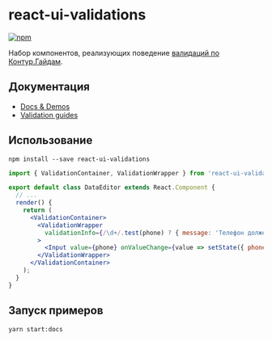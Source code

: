 # react-ui-validations

[![npm](https://img.shields.io/npm/v/react-ui-validations.svg?maxAge=300&style=flat-square)](https://www.npmjs.com/package/react-ui-validations)

Набор компонентов, реализующих поведение [валидаций по Контур.Гайдам](https://guides.kontur.ru/principles/validation/).

## Документация

- [Docs & Demos](http://tech.skbkontur.ru/react-ui-validations/)
- [Validation guides](https://guides.kontur.ru/principles/validation/)

## Использование

```shell
npm install --save react-ui-validations
```

```jsx
import { ValidationContainer, ValidationWrapper } from 'react-ui-validations';

export default class DataEditor extends React.Component {
  // ...
  render() {
    return (
      <ValidationContainer>
        <ValidationWrapper
          validationInfo={/\d+/.test(phone) ? { message: 'Телефон должен состоять только из цифр' } : null}
        >
          <Input value={phone} onValueChange={value => setState({ phone: value })} />
        </ValidationWrapper>
      </ValidationContainer>
    );
  }
}
```

## Запуск примеров

```shell
yarn start:docs
```

